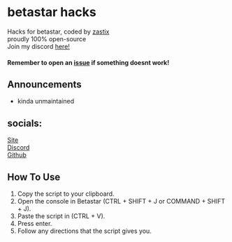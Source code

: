 # betastar hacks
Hacks for betastar, coded by [zastix](https://github.com/notzastix)<br>
proudly 100% open-source<br> <!-- this might change -->
Join my discord [here!](https://discord.gg/xxBtqPHSjW)
#### Remember to open an [issue](https://github.com/notzastix/blacket-hacks/issues/new) if something doesnt work!
## Announcements
- kinda unmaintained
## socials:
[Site](https://betastar.org)<br>
[Discord](https://discord.gg/FyMnjuyK88)<br>
[Github](https://github.com/XOTlC)
## How To Use
1. Copy the script to your clipboard.<br>
2. Open the console in Betastar (CTRL + SHIFT + J or COMMAND + SHIFT + J).<br>
3. Paste the script in (CTRL + V).<br>
4. Press enter.<br>
5. Follow any directions that the script gives you.
